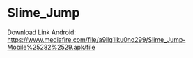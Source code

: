 # Slime_Jump
Download Link Android:
https://www.mediafire.com/file/a9ilq1iku0no299/Slime_Jump-Mobile%25282%2529.apk/file
